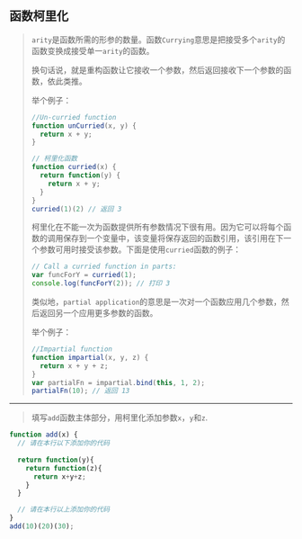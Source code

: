 ## 函数柯里化

> `arity`是函数所需的形参的数量。函数`Currying`意思是把接受多个`arity`的函数变换成接受单一`arity`的函数。
>
> 换句话说，就是重构函数让它接收一个参数，然后返回接收下一个参数的函数，依此类推。
>
> 举个例子：
>
> ```js
> //Un-curried function
> function unCurried(x, y) {
>   return x + y;
> }
> 
> // 柯里化函数
> function curried(x) {
>   return function(y) {
>     return x + y;
>   }
> }
> curried(1)(2) // 返回 3
> ```
>
> 柯里化在不能一次为函数提供所有参数情况下很有用。因为它可以将每个函数的调用保存到一个变量中，该变量将保存返回的函数引用，该引用在下一个参数可用时接受该参数。下面是使用`curried`函数的例子：
>
> ```js
> // Call a curried function in parts:
> var funcForY = curried(1);
> console.log(funcForY(2)); // 打印 3
> ```
>
> 类似地，`partial application`的意思是一次对一个函数应用几个参数，然后返回另一个应用更多参数的函数。
>
> 举个例子：
>
> ```js
> //Impartial function
> function impartial(x, y, z) {
>   return x + y + z;
> }
> var partialFn = impartial.bind(this, 1, 2);
> partialFn(10); // 返回 13
> ```

---

> 填写`add`函数主体部分，用柯里化添加参数`x`，`y`和`z`.

```js
function add(x) {
  // 请在本行以下添加你的代码
  
  return function(y){
    return function(z){
      return x+y+z;
    }
  }

  // 请在本行以上添加你的代码
}
add(10)(20)(30);
```

